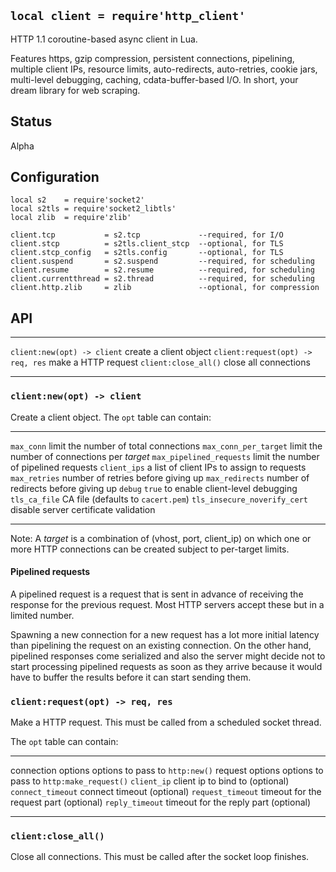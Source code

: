 
## `local client = require'http_client'`

HTTP 1.1 coroutine-based async client in Lua.

Features https, gzip compression, persistent connections, pipelining,
multiple client IPs, resource limits, auto-redirects, auto-retries,
cookie jars, multi-level debugging, caching, cdata-buffer-based I/O.
In short, your dream library for web scraping.

## Status

<warn>Alpha<warn>

## Configuration

~~~{.lua}
local s2    = require'socket2'
local s2tls = require'socket2_libtls'
local zlib  = require'zlib'

client.tcp           = s2.tcp             --required, for I/O
client.stcp          = s2tls.client_stcp  --optional, for TLS
client.stcp_config   = s2tls.config       --optional, for TLS
client.suspend       = s2.suspend         --required, for scheduling
client.resume        = s2.resume          --required, for scheduling
client.currentthread = s2.thread          --required, for scheduling
client.http.zlib     = zlib               --optional, for compression
~~~

## API

--------------------------------- --------------------------------------------
`client:new(opt) -> client`       create a client object
`client:request(opt) -> req, res` make a HTTP request
`client:close_all()`              close all connections
--------------------------------- --------------------------------------------

### `client:new(opt) -> client`

Create a client object. The `opt` table can contain:

--------------------------------- --------------------------------------------
`max_conn`                        limit the number of total connections
`max_conn_per_target`             limit the number of connections per _target_
`max_pipelined_requests`          limit the number of pipelined requests
`client_ips`                      a list of client IPs to assign to requests
`max_retries`                     number of retries before giving up
`max_redirects`                   number of redirects before giving up
`debug`                           `true` to enable client-level debugging
`tls_ca_file`                     CA file (defaults to `cacert.pem`)
`tls_insecure_noverify_cert`      disable server certificate validation
--------------------------------- --------------------------------------------

Note: A _target_ is a combination of (vhost, port, client_ip) on which
one or more HTTP connections can be created subject to per-target limits.

#### Pipelined requests

A pipelined request is a request that is sent in advance of receiving the
response for the previous request. Most HTTP servers accept these but
in a limited number.

Spawning a new connection for a new request has a lot more initial latency
than pipelining the request on an existing connection. On the other hand,
pipelined responses come serialized and also the server might decide not
to start processing pipelined requests as soon as they arrive because it
would have to buffer the results before it can start sending them.

### `client:request(opt) -> req, res`

Make a HTTP request. This must be called from a scheduled socket thread.

The `opt` table can contain:

--------------------------------- --------------------------------------------
connection options                options to pass to `http:new()`
request options                   options to pass to `http:make_request()`
`client_ip`                       client ip to bind to (optional)
`connect_timeout`                 connect timeout (optional)
`request_timeout`                 timeout for the request part (optional)
`reply_timeout`                   timeout for the reply part (optional)
--------------------------------- --------------------------------------------

### `client:close_all()`

Close all connections. This must be called after the socket loop finishes.
